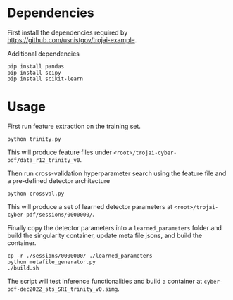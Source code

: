 
# Dependencies

First install the dependencies required by https://github.com/usnistgov/trojai-example.

Additional dependencies
```
pip install pandas
pip install scipy
pip install scikit-learn
```

# Usage

First run feature extraction on the training set.

```
python trinity.py
```

This will produce feature files under `<root>/trojai-cyber-pdf/data_r12_trinity_v0`.

Then run cross-validation hyperparameter search using the feature file and a pre-defined detector architecture

```
python crossval.py
```

This will produce a set of learned detector parameters at `<root>/trojai-cyber-pdf/sessions/0000000/`. 

Finally copy the detector parameters into a `learned_parameters` folder and build the singularity container, update meta file jsons, and build the container.
```
cp -r ./sessions/0000000/ ./learned_parameters
python metafile_generator.py
./build.sh
```

The script will test inference functionalities and build a container at `cyber-pdf-dec2022_sts_SRI_trinity_v0.simg`.


